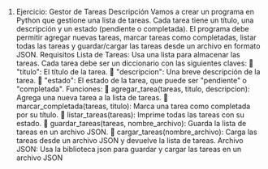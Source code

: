 1) Ejercicio: Gestor de Tareas
Descripción
Vamos a crear un programa en Python que gestione una lista de tareas. Cada tarea tiene un título,
una descripción y un estado (pendiente o completada). El programa debe permitir agregar nuevas
tareas, marcar tareas como completadas, listar todas las tareas y guardar/cargar las tareas desde
un archivo en formato JSON.
Requisitos
Lista de Tareas: Usa una lista para almacenar las tareas. Cada tarea debe ser un diccionario con las
siguientes claves:
 "titulo": El título de la tarea.
 "descripcion": Una breve descripción de la tarea.
 "estado": El estado de la tarea, que puede ser "pendiente" o "completada".
Funciones:
 agregar_tarea(tareas, titulo, descripcion): Agrega una nueva tarea a la lista de tareas.
 marcar_completada(tareas, titulo): Marca una tarea como completada por su título.
 listar_tareas(tareas): Imprime todas las tareas con su estado.
 guardar_tareas(tareas, nombre_archivo): Guarda la lista de tareas en un archivo JSON.
 cargar_tareas(nombre_archivo): Carga las tareas desde un archivo JSON y devuelve la lista
de tareas.
Archivo JSON: Usa la biblioteca json para guardar y cargar las tareas en un archivo JSON
